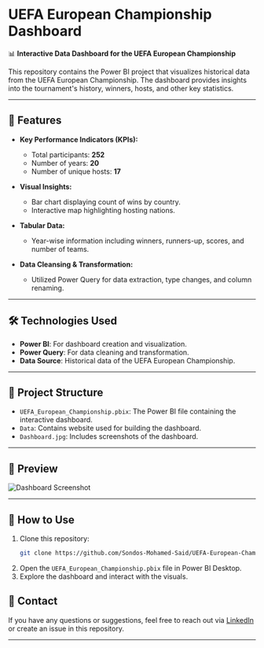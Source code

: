 
# UEFA European Championship Dashboard  

📊 **Interactive Data Dashboard for the UEFA European Championship**  

This repository contains the Power BI project that visualizes historical data from the UEFA European Championship. The dashboard provides insights into the tournament's history, winners, hosts, and other key statistics.  

---

## 🚀 **Features**  

- **Key Performance Indicators (KPIs):**
  - Total participants: **252**  
  - Number of years: **20**  
  - Number of unique hosts: **17**  

- **Visual Insights:**
  - Bar chart displaying count of wins by country.  
  - Interactive map highlighting hosting nations.  

- **Tabular Data:**
  - Year-wise information including winners, runners-up, scores, and number of teams.

- **Data Cleansing & Transformation:**
  - Utilized Power Query for data extraction, type changes, and column renaming.  

---

## 🛠️ **Technologies Used**  

- **Power BI**: For dashboard creation and visualization.  
- **Power Query**: For data cleaning and transformation.  
- **Data Source**: Historical data of the UEFA European Championship.  

---

## 📂 **Project Structure**  

- `UEFA_European_Championship.pbix`: The Power BI file containing the interactive dashboard.  
- `Data`: Contains website used for building the dashboard.  
- `Dashboard.jpg`: Includes screenshots of the dashboard.  

---

## 📸 **Preview**  

![Dashboard Screenshot](./Images/UEFA_Dashboard_Screenshot.jpg)  

---

## 📖 **How to Use**  

1. Clone this repository:  
   ```bash
   git clone https://github.com/Sondos-Mohamed-Said/UEFA-European-Championship-Dashboard.git
   ```  
2. Open the `UEFA_European_Championship.pbix` file in Power BI Desktop.  
3. Explore the dashboard and interact with the visuals.  



## 📧 **Contact**  

If you have any questions or suggestions, feel free to reach out via [LinkedIn](https://www.linkedin.com/in/sondos-mohamed-said/) or create an issue in this repository.  

---  

